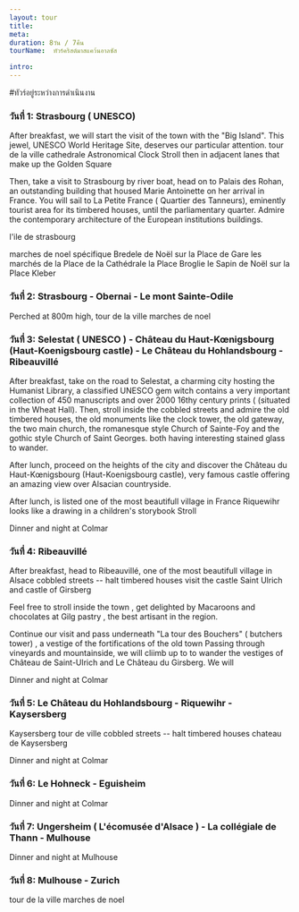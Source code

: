 ```yaml
---
layout: tour
title: 
meta: 
duration: 8วัน / 7คืน
tourName:  ทัวร์คริสต์มาสแคว้นอาลซัส

intro:
---
```


#ทัวร์อยู่ระหว่างการดำเนินงาน

### วันที่ 1: Strasbourg ( UNESCO)
After breakfast, we will start the visit of the town with the "Big Island". This jewel,  UNESCO World Heritage Site, deserves our particular attention.
tour de la ville
   cathedrale
  Astronomical Clock
 Stroll then in adjacent lanes that make up the Golden Square

 Then, take  a visit to Strasbourg by river boat, head on to Palais des Rohan, an outstanding building that housed Marie Antoinette on her arrival in France. You will sail to La Petite France ( Quartier des Tanneurs), eminently tourist area for its timbered houses, until the parliamentary quarter. Admire the contemporary architecture of the European institutions buildings.

   l'ile de strasbourg

marches de noel
   spécifique Bredele de Noël sur la Place de Gare
   les marchés de la Place de la Cathédrale
   la Place Broglie
   le Sapin de Noël sur la Place Kleber

### วันที่ 2:   Strasbourg - Obernai - Le mont Sainte-Odile 

 Perched at 800m high, 
   tour de la ville
   marches de noel

### วันที่ 3: Selestat ( UNESCO ) - Château du Haut-Kœnigsbourg (Haut-Koenigsbourg castle) - Le Château du Hohlandsbourg - Ribeauvillé
After breakfast, take on the road to Selestat, a charming city hosting the Humanist Library, a classified UNESCO gem witch contains a very important collection of 450 manuscripts and over 2000 16thy century prints ( (situated in the Wheat Hall). Then,  stroll inside the cobbled streets and admire the old timbered houses, the old monuments like the clock tower, the old gateway, the two main church,  the romanesque style Church of Sainte-Foy and the gothic style Church of Saint Georges. both having interesting stained glass to wander. 

After lunch, proceed on the heights of the city and discover the  Château du Haut-Kœnigsbourg (Haut-Koenigsbourg castle), very famous castle offering an amazing view over Alsacian countryside.

After lunch, is listed one of the most beautifull village in France
Riquewihr looks like a drawing in a children's storybook
Stroll 

Dinner and night at Colmar

### วันที่ 4:  Ribeauvillé
After breakfast, head to Ribeauvillé, one of the most beautifull village in Alsace
cobbled streets -- halt timbered houses
visit the castle Saint Ulrich and castle of Girsberg

Feel free to stroll inside the town , get delighted by Macaroons and chocolates at Gilg pastry , the best artisant in the region.

Continue our visit and pass underneath "La tour des Bouchers" ( butchers tower)  , a vestige of the fortifications of the old town
Passing through vineyards and mountainside, we will cliimb up to to wander the vestiges of Château de Saint-Ulrich and Le Château du Girsberg. 
We will 

Dinner and night at Colmar

### วันที่ 5:  Le Château du Hohlandsbourg - Riquewihr - Kaysersberg

Kaysersberg
  tour de ville
  cobbled streets -- halt timbered houses
  chateau de Kaysersberg

  Dinner and night at Colmar

### วันที่ 6: Le Hohneck - Eguisheim

Dinner and night at Colmar

### วันที่ 7:  Ungersheim ( L'écomusée d'Alsace )  - La collégiale de Thann - Mulhouse

Dinner and night at Mulhouse

### วันที่ 8: Mulhouse - Zurich
tour de la ville
marches de noel


